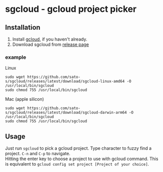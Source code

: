 sgcloud - gcloud project picker
===

## Installation

1. Install [gcloud](https://cloud.google.com/sdk/docs/install#linux), if you haven't already.
2. Download sgcloud from [release page](https://github.com/sato-s/sgcloud/releases)

### example

Linux

```
sudo wget https://github.com/sato-s/sgcloud/releases/latest/download/sgcloud-linux-amd64 -O /usr/local/bin/sgcloud
sudo chmod 755 /usr/local/bin/sgcloud
```

Mac (apple silicon)

```
sudo wget https://github.com/sato-s/sgcloud/releases/latest/download/sgcloud-darwin-arm64 -O /usr/local/bin/sgcloud
sudo chmod 755 /usr/local/bin/sgcloud
```

## Usage

Just run `sgcloud` to pick a gcloud project. Type character to fuzzy find a project. `C-n` and `C-p` to navigate.  
Hitting the enter key to choose a project to use with gcloud command. This is equivalent to `gcloud config set project [Project of your choice]`.
